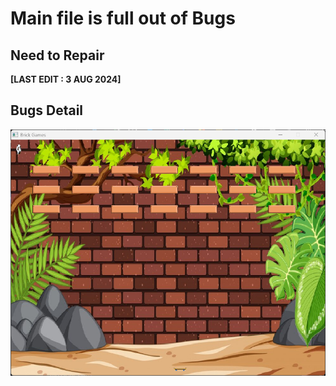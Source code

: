 # Main file is full out of  Bugs

## Need to Repair

**[LAST EDIT : 3 AUG 2024]**

## Bugs Detail

![image](res/image.png)